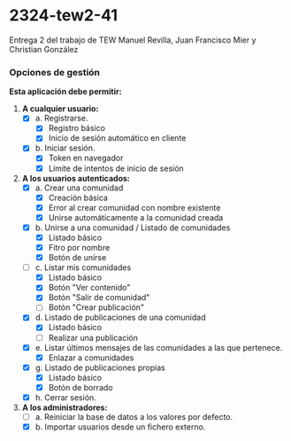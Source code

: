 # 2324-tew2-41
Entrega 2 del trabajo de TEW Manuel Revilla, Juan Francisco Mier y Christian González

### Opciones de gestión

**Esta aplicación debe permitir:**

1. **A cualquier usuario:**
   - [x] a. Registrarse.
     - [x] Registro básico
     - [x] Inicio de sesión automático en cliente
   - [x] b. Iniciar sesión.
     - [x] Token en navegador
     - [x] Límite de intentos de inicio de sesión

2. **A los usuarios autenticados:**
   - [x] a. Crear una comunidad
     - [x] Creación básica
     - [x] Error al crear comunidad con nombre existente
     - [x] Unirse automáticamente a la comunidad creada
   - [x] b. Unirse a una comunidad / Listado de comunidades
     - [x] Listado básico
     - [x] Fitro por nombre
     - [x] Botón de unirse
   - [ ] c. Listar mis comunidades
     - [x] Listado básico
     - [x] Botón "Ver contenido"
     - [x] Botón "Salir de comunidad"
     - [ ] Botón "Crear publicación"
   - [x] d. Listado de publicaciones de una comunidad
     - [x] Listado básico
     - [ ] Realizar una publicación
   - [x] e. Listar últimos mensajes de las comunidades a las que pertenece.
     - [x] Enlazar a comunidades
   - [x] g. Listado de publicaciones propias
     - [x] Listado básico
     - [x] Botón de borrado
   - [x] h. Cerrar sesión.

3. **A los administradores:**
   - [ ] a. Reiniciar la base de datos a los valores por defecto.
   - [x] b. Importar usuarios desde un fichero externo.
